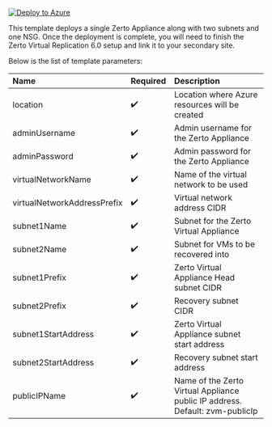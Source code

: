 
[![Deploy to Azure](https://azuredeploy.net/deploybutton.png)](https://portal.azure.com/#create/Microsoft.Template/uri/https%3A%2F%2Fraw.githubusercontent.com%2Fpaulcradduck%2FAzure-Zerto%2Fmaster%2Fazuredeploy.json)

This template deploys a single Zerto Appliance along with two subnets and one NSG. Once the deployment is complete, you will need to finish the Zerto Virtual Replication 6.0 setup and link it to your secondary site.

Below is the list of template parameters:

| Name   | Required | Description |
|:--- |:--- |:---|
| location | :heavy_check_mark: | Location where Azure resources will be created |
| adminUsername | :heavy_check_mark: | Admin username for the Zerto Appliance |
| adminPassword | :heavy_check_mark: | Admin password for the Zerto Appliance |
| virtualNetworkName | :heavy_check_mark: | Name of the virtual network to be used |
| virtualNetworkAddressPrefix | :heavy_check_mark: | Virtual network address CIDR |
| subnet1Name | :heavy_check_mark: | Subnet for the Zerto Virtual Appliance |
| subnet2Name | :heavy_check_mark: | Subnet for VMs to be recovered into |
| subnet1Prefix |:heavy_check_mark: | Zerto Virtual Appliance Head subnet CIDR |
| subnet2Prefix |:heavy_check_mark: | Recovery subnet CIDR |
| subnet1StartAddress | :heavy_check_mark: | Zerto Virtual Appliance subnet start address |
| subnet2StartAddress | :heavy_check_mark: | Recovery subnet start address |
| publicIPName | :heavy_check_mark: | Name of the Zerto Virtual Appliance public IP address. Default: zvm-publicIp |



